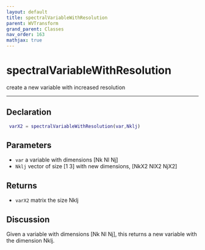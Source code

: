 ```yaml
---
layout: default
title: spectralVariableWithResolution
parent: WVTransform
grand_parent: Classes
nav_order: 163
mathjax: true
---
```


#  spectralVariableWithResolution

create a new variable with increased resolution


---

## Declaration
```matlab
 varX2 = spectralVariableWithResolution(var,Nklj)
```
## Parameters
+ `var`  a variable with dimensions [Nk Nl Nj]
+ `Nklj`  vector of size [1 3] with new dimensions, [NkX2 NlX2 NjX2]

## Returns
+ `varX2`  matrix the size Nklj

## Discussion

  Given a variable with dimensions [Nk Nl Nj], this returns a new variable
  with the dimension Nklj.
 
          
